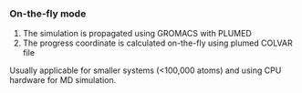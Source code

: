 ### On-the-fly mode

1. The simulation is propagated using GROMACS with PLUMED
2. The progress coordinate is calculated on-the-fly using plumed COLVAR file

Usually applicable for smaller systems (<100,000 atoms) and using CPU hardware for MD simulation.
